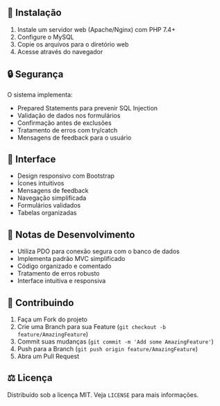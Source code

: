 
## 🚀 Instalação

1. Instale um servidor web (Apache/Nginx) com PHP 7.4+
2. Configure o MySQL
3. Copie os arquivos para o diretório web
4. Acesse através do navegador

## 🔒 Segurança

O sistema implementa:
- Prepared Statements para prevenir SQL Injection
- Validação de dados nos formulários
- Confirmação antes de exclusões
- Tratamento de erros com try/catch
- Mensagens de feedback para o usuário

## 🎨 Interface

- Design responsivo com Bootstrap
- Ícones intuitivos
- Mensagens de feedback
- Navegação simplificada
- Formulários validados
- Tabelas organizadas

## 📝 Notas de Desenvolvimento

- Utiliza PDO para conexão segura com o banco de dados
- Implementa padrão MVC simplificado
- Código organizado e comentado
- Tratamento de erros robusto
- Interface intuitiva e responsiva

## 🤝 Contribuindo

1. Faça um Fork do projeto
2. Crie uma Branch para sua Feature (`git checkout -b feature/AmazingFeature`)
3. Commit suas mudanças (`git commit -m 'Add some AmazingFeature'`)
4. Push para a Branch (`git push origin feature/AmazingFeature`)
5. Abra um Pull Request

## ⚖️ Licença

Distribuído sob a licença MIT. Veja `LICENSE` para mais informações.
